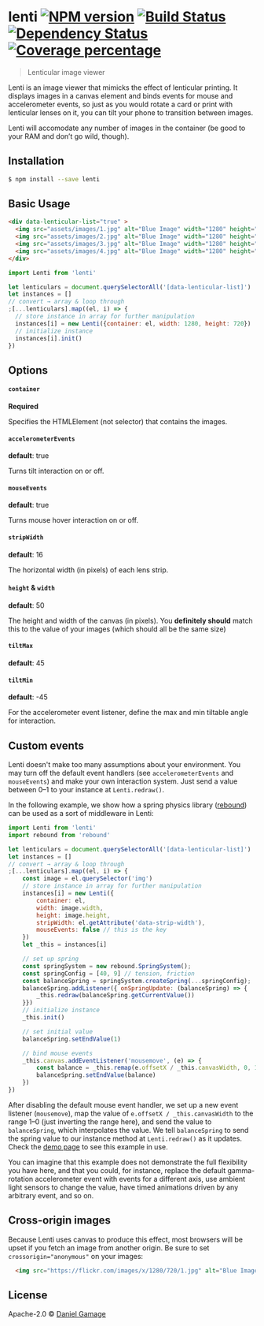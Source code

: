 # lenti [![NPM version][npm-image]][npm-url] [![Build Status][travis-image]][travis-url] [![Dependency Status][daviddm-image]][daviddm-url] [![Coverage percentage][coveralls-image]][coveralls-url]
> Lenticular image viewer

Lenti is an image viewer that mimicks the effect of lenticular printing. It displays images in a canvas element and binds events for mouse and accelerometer events, so just as you would rotate a card or print with lenticular lenses on it, you can tilt your phone to transition between images.

Lenti will accomodate any number of images in the container (be good to your RAM and don’t go wild, though).

## Installation

```sh
$ npm install --save lenti
```

## Basic Usage
```html
<div data-lenticular-list="true" >
  <img src="assets/images/1.jpg" alt="Blue Image" width="1280" height="720" />
  <img src="assets/images/2.jpg" alt="Blue Image" width="1280" height="720" />
  <img src="assets/images/3.jpg" alt="Blue Image" width="1280" height="720" />
  <img src="assets/images/4.jpg" alt="Blue Image" width="1280" height="720" />
</div>
```

```js
import Lenti from 'lenti'

let lenticulars = document.querySelectorAll('[data-lenticular-list]')
let instances = []
// convert → array & loop through
;[...lenticulars].map((el, i) => {
  // store instance in array for further manipulation
  instances[i] = new Lenti({container: el, width: 1280, height: 720})
  // initialize instance
  instances[i].init()
})
```

## Options

#### `container`
**Required**

Specifies the HTMLElement (not selector) that contains the images.

#### `accelerometerEvents`
**default**: true

Turns tilt interaction on or off.

#### `mouseEvents`
**default**: true

Turns mouse hover interaction on or off.

#### `stripWidth`
**default**: 16

The horizontal width (in pixels) of each lens strip.

#### `height` & `width`
**default**: 50

The height and width of the canvas (in pixels). You **definitely should** match this to the value of your images (which should all be the same size)

#### `tiltMax`
**default**: 45
#### `tiltMin`
**default**: -45

For the accelerometer event listener, define the max and min tiltable angle for interaction.

## Custom events
Lenti doesn't make too many assumptions about your environment. You may turn off the default event handlers (see `accelerometerEvents` and `mouseEvents`) and make your own interaction system. Just send a value between 0–1 to your instance at `Lenti.redraw()`.

In the following example, we show how a spring physics library ([rebound](https://github.com/facebook/rebound-js)) can be used as a sort of middleware in Lenti:

```js
import Lenti from 'lenti'
import rebound from 'rebound'

let lenticulars = document.querySelectorAll('[data-lenticular-list]')
let instances = []
// convert → array & loop through
;[...lenticulars].map((el, i) => {
	const image = el.querySelector('img')
	// store instance in array for further manipulation
	instances[i] = new Lenti({
		container: el,
		width: image.width,
		height: image.height,
		stripWidth: el.getAttribute('data-strip-width'),
		mouseEvents: false // this is the key
	})
	let _this = instances[i]

	// set up spring
	const springSystem = new rebound.SpringSystem();
	const springConfig = [40, 9] // tension, friction
	const balanceSpring = springSystem.createSpring(...springConfig);
	balanceSpring.addListener({ onSpringUpdate: (balanceSpring) => {
		_this.redraw(balanceSpring.getCurrentValue())
	}})
	// initialize instance
	_this.init()

	// set initial value
	balanceSpring.setEndValue(1)

	// bind mouse events
	_this.canvas.addEventListener('mousemove', (e) => {
		const balance = _this.remap(e.offsetX / _this.canvasWidth, 0, 1, 1, 0)
		balanceSpring.setEndValue(balance)
	})
})
```
After disabling the default mouse event handler, we set up a new event listener (`mousemove`), map the value of `e.offsetX / _this.canvasWidth` to the range 1–0 (just inverting the range here), and send the value to `balanceSpring`, which interpolates the value. We tell `balanceSpring` to send the spring value to our instance method at `Lenti.redraw()` as it updates. Check the [demo page](https://danielgamage.github.io/lenti/) to see this example in use.

You can imagine that this example does not demonstrate the full flexibility you have here, and that you could, for instance, replace the default gamma-rotation accelerometer event with events for a different axis, use ambient light sensors to change the value, have timed animations driven by any arbitrary event, and so on.

## Cross-origin images
Because Lenti uses canvas to produce this effect, most browsers will be upset if you fetch an image from another origin. Be sure to set `crossorigin="anonymous"`  on your images:

```html
  <img src="https://flickr.com/images/x/1280/720/1.jpg" alt="Blue Image" crossorigin="anonymous" width="1280" height="720" />
```

## License

Apache-2.0 © [Daniel Gamage](https://danielgamage.com)


[npm-image]: https://badge.fury.io/js/lenti.svg
[npm-url]: https://npmjs.org/package/lenti
[travis-image]: https://travis-ci.org/danielgamage/lenti.svg?branch=master
[travis-url]: https://travis-ci.org/danielgamage/lenti
[daviddm-image]: https://david-dm.org/danielgamage/lenti.svg?theme=shields.io
[daviddm-url]: https://david-dm.org/danielgamage/lenti
[coveralls-image]: https://coveralls.io/repos/danielgamage/lenti/badge.svg
[coveralls-url]: https://coveralls.io/r/danielgamage/lenti
